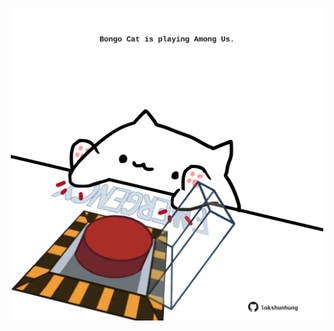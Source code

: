 <!-- built at 09/10/2021, 20:02:17 UTC -->
<p align="center">
  <img width="500" height="500" src="./ReadmeImage.svg">
</p>
